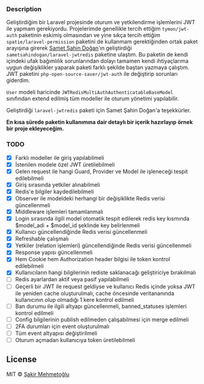 ### Description

Geliştirdiğim bir Laravel projesinde oturum ve yetkilendirme işlemlerini JWT ile yapmam gerekiyordu. Projelerimde genellikle tercih ettiğim `tymon/jwt-auth` paketinin eskimiş olmasından ve yine sıkça tercih ettiğim `spatie/laravel-permission` paketini de kullanmam gerektiğinden ortak paket arayışına girerek [Samet Şahin Doğan](https://github.com/sametsahindogan)'ın geliştirdiği `sametsahindogan/laravel-jwtredis` paketine ulaştım. Bu paketin de kendi içindeki ufak bağımlılık sorunlarından dolayı tamamen kendi ihtiyaçlarıma uygun değişiklikler yaparak paketi farklı şekilde baştan yazmaya çalıştım. JWT paketini `php-open-source-saver/jwt-auth` ile değiştirip sorunları giderdim.

`User` modeli haricinde `JWTRedisMultiAuthAuthenticatableBaseModel` sınıfından extend edilmiş tüm modeller ile oturum yönetimi yapılabilir.

Geliştirdiği `laravel-jwtredis` paketi için Samet Şahin Doğan'a teşekkürler.

**En kısa sürede paketin kullanımına dair detaylı bir içerik hazırlayıp örnek bir proje ekleyeceğim.**

### TODO
- [x] Farklı modeller ile giriş yapılabilmeli
- [x] İstenilen modele özel JWT üretilebilmeli
- [x] Gelen request ile hangi Guard, Provider ve Model ile işleneceği tespit edilebilmeli
- [x] Giriş sırasında yetkiler alınabilmeli
- [x] Redis'e bilgiler kaydedilebilmeli
- [x] Observer ile modeldeki herhangi bir değişiklikte Redis verisi güncellenmeli
- [x] Middleware işlemleri tamamlanmalı
- [x] Login sırasında ilgili model otomatik tespit edilerek redis key kısmında $model_adi + $model_id şeklinde key belirlenmeli
- [x] Kullanıcı güncellendiğinde Redis verisi güncellenmeli
- [x] Refreshable çalışmalı
- [x] Yetkiler (relation işlemleri) güncellendiğinde Redis verisi güncellenmeli
- [x] Response yapısı güncellenmeli
- [x] Hem Cookie hem Authorization header bilgisi ile token kontrol edilebilmeli
- [x] Kullanıcıların hangi bilgilerinin rediste saklanacağı geliştiriciye bırakılmalı
- [ ] Redis ayarlardan aktif veya pasif yapılabilmeli
- [ ] Geçerli bir JWT ile request geldiyse ve kullanıcı Redis içinde yoksa JWT ile yeniden cache oluşturulmalı, cache öncesinde veritananında kullanıcının olup olmadığı 1 kere kontrol edilmeli
- [ ] Ban durumu ile ilgili altyapı güncellenmeli, banned_statuses işlemleri kontrol edilmeli
- [ ] Config bilgilerinin publish edilmeden çalışabilmesi için merge edilmeli
- [ ] 2FA durumları için event oluşturulmalı
- [ ] Tüm event altyapısı değiştirilmeli
- [ ] Oturum açmadan kullanıcıya token üretilebilmeli

## License
MIT © [Şakir Mehmetoğlu](https://github.com/sustartx/jwt-redis-multi-auth/blob/master/LICENSE)
